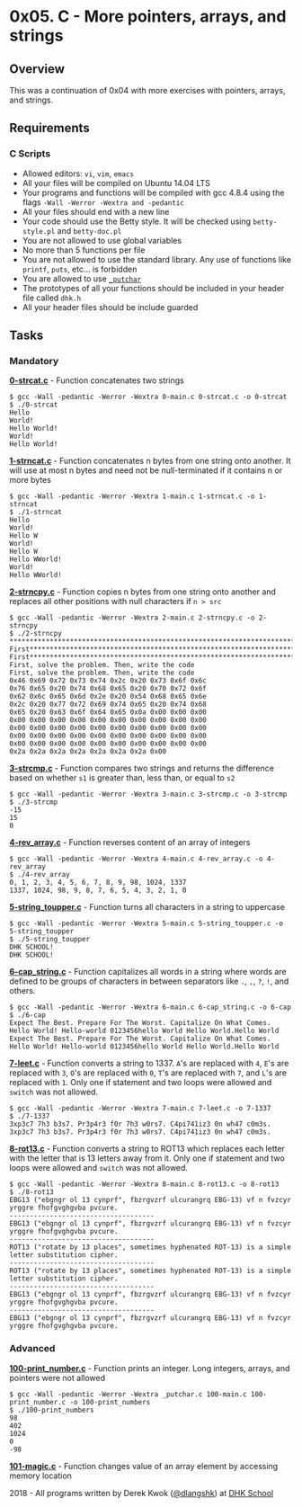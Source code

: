 # 0x05. C - More pointers, arrays, and strings

## Overview
This was a continuation of 0x04 with more exercises with pointers, arrays, and strings.

## Requirements
### C Scripts
* Allowed editors: `vi`, `vim`, `emacs`
* All your files will be compiled on Ubuntu 14.04 LTS
* Your programs and functions will be compiled with gcc 4.8.4 using the flags `-Wall -Werror -Wextra and -pedantic`
* All your files should end with a new line
* Your code should use the Betty style. It will be checked using `betty-style.pl` and `betty-doc.pl`
* You are not allowed to use global variables
* No more than 5 functions per file
* You are not allowed to use the standard library. Any use of functions like `printf`, `puts`, etc… is forbidden
* You are allowed to use [`_putchar`](https://github.com/dhkschool/_putchar.c/blob/master/_putchar.c)
* The prototypes of all your functions should be included in your header file called `dhk.h`
* All your header files should be include guarded

## Tasks
### Mandatory
**[0-strcat.c](0-strcat.c)** - Function concatenates two strings
```
$ gcc -Wall -pedantic -Werror -Wextra 0-main.c 0-strcat.c -o 0-strcat
$ ./0-strcat 
Hello 
World!
Hello World!
World!
Hello World!
```

**[1-strncat.c](1-strncat.c)** - Function concatenates n bytes from one string onto another. It will use at most n bytes and need not be null-terminated if it contains n or more bytes
```
$ gcc -Wall -pedantic -Werror -Wextra 1-main.c 1-strncat.c -o 1-strncat
$ ./1-strncat 
Hello 
World!
Hello W
World!
Hello W
Hello WWorld!
World!
Hello WWorld!
```

**[2-strncpy.c](2-strncpy.c)** - Function copies n bytes from one string onto another and replaces all other positions with null characters if ```n > src```
```
$ gcc -Wall -pedantic -Werror -Wextra 2-main.c 2-strncpy.c -o 2-strncpy
$ ./2-strncpy 
*************************************************************************************************
First********************************************************************************************
First********************************************************************************************
First, solve the problem. Then, write the code
First, solve the problem. Then, write the code
0x46 0x69 0x72 0x73 0x74 0x2c 0x20 0x73 0x6f 0x6c
0x76 0x65 0x20 0x74 0x68 0x65 0x20 0x70 0x72 0x6f
0x62 0x6c 0x65 0x6d 0x2e 0x20 0x54 0x68 0x65 0x6e
0x2c 0x20 0x77 0x72 0x69 0x74 0x65 0x20 0x74 0x68
0x65 0x20 0x63 0x6f 0x64 0x65 0x0a 0x00 0x00 0x00
0x00 0x00 0x00 0x00 0x00 0x00 0x00 0x00 0x00 0x00
0x00 0x00 0x00 0x00 0x00 0x00 0x00 0x00 0x00 0x00
0x00 0x00 0x00 0x00 0x00 0x00 0x00 0x00 0x00 0x00
0x00 0x00 0x00 0x00 0x00 0x00 0x00 0x00 0x00 0x00
0x2a 0x2a 0x2a 0x2a 0x2a 0x2a 0x2a 0x00
```

**[3-strcmp.c](3-strcmp.c)** - Function compares two strings and returns the difference based on whether `s1` is greater than, less than, or equal to `s2`
```
$ gcc -Wall -pedantic -Werror -Wextra 3-main.c 3-strcmp.c -o 3-strcmp
$ ./3-strcmp 
-15
15
0
```

**[4-rev_array.c](4-rev_array.c)** - Function reverses content of an array of integers
```
$ gcc -Wall -pedantic -Werror -Wextra 4-main.c 4-rev_array.c -o 4-rev_array
$ ./4-rev_array 
0, 1, 2, 3, 4, 5, 6, 7, 8, 9, 98, 1024, 1337
1337, 1024, 98, 9, 8, 7, 6, 5, 4, 3, 2, 1, 0
```

**[5-string_toupper.c](5-string_toupper.c)** - Function turns all characters in a string to uppercase
```
$ gcc -Wall -pedantic -Werror -Wextra 5-main.c 5-string_toupper.c -o 5-string_toupper
$ ./5-string_toupper 
DHK SCHOOL!
DHK SCHOOL!
```

**[6-cap_string.c](6-cap_string.c)** - Function capitalizes all words in a string where words are defined to be groups of characters in between separators like `.`, `,`, `?`, `!`, and others.
```
$ gcc -Wall -pedantic -Werror -Wextra 6-main.c 6-cap_string.c -o 6-cap
$ ./6-cap 
Expect The Best. Prepare For The Worst. Capitalize On What Comes.
Hello World! Hello-world 0123456hello World Hello World.Hello World
Expect The Best. Prepare For The Worst. Capitalize On What Comes.
Hello World! Hello-world 0123456hello World Hello World.Hello World
```

**[7-leet.c](7-leet.c)** - Function converts a string to 1337. `A`'s are replaced with `4`, `E`'s are replaced with `3`, `O`'s are replaced with `0`, `T`'s are replaced with `7`, and `L`'s are replaced with `1`. Only one if statement and two loops were allowed and `switch` was not allowed.
```
$ gcc -Wall -pedantic -Werror -Wextra 7-main.c 7-leet.c -o 7-1337
$ ./7-1337 
3xp3c7 7h3 b3s7. Pr3p4r3 f0r 7h3 w0rs7. C4pi741iz3 0n wh47 c0m3s.
3xp3c7 7h3 b3s7. Pr3p4r3 f0r 7h3 w0rs7. C4pi741iz3 0n wh47 c0m3s.
```

**[8-rot13.c](8-rot13.c)** - Function converts a string to ROT13 which replaces each letter with the letter that is 13 letters away from it. Only one if statement and two loops were allowed and `switch` was not allowed.
```
$ gcc -Wall -pedantic -Werror -Wextra 8-main.c 8-rot13.c -o 8-rot13
$ ./8-rot13 
EBG13 ("ebgngr ol 13 cynprf", fbzrgvzrf ulcurangrq EBG-13) vf n fvzcyr yrggre fhofgvghgvba pvcure.
------------------------------------
EBG13 ("ebgngr ol 13 cynprf", fbzrgvzrf ulcurangrq EBG-13) vf n fvzcyr yrggre fhofgvghgvba pvcure.
------------------------------------
ROT13 ("rotate by 13 places", sometimes hyphenated ROT-13) is a simple letter substitution cipher.
------------------------------------
ROT13 ("rotate by 13 places", sometimes hyphenated ROT-13) is a simple letter substitution cipher.
------------------------------------
EBG13 ("ebgngr ol 13 cynprf", fbzrgvzrf ulcurangrq EBG-13) vf n fvzcyr yrggre fhofgvghgvba pvcure.
------------------------------------
EBG13 ("ebgngr ol 13 cynprf", fbzrgvzrf ulcurangrq EBG-13) vf n fvzcyr yrggre fhofgvghgvba pvcure.
```

### Advanced
**[100-print_number.c](100-print_number.c)** - Function prints an integer. Long integers, arrays, and pointers were not allowed
```
$ gcc -Wall -pedantic -Werror -Wextra _putchar.c 100-main.c 100-print_number.c -o 100-print_numbers
$ ./100-print_numbers 
98
402
1024
0
-98
```

**[101-magic.c](101-magic.c)** - Function changes value of an array element by accessing memory location


2018 - All programs written by Derek Kwok ([@dlangshk](https://twitter.com/dlangshk)) at [DHK School](https://www.dhkschool.com/)
